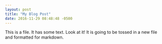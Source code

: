 ```yaml
---
layout: post
title: "My Blog Post"
date: 2016-11-29 08:48:48 -0500
---
```

This is a file.
It has some text.
Look at it!
It is going to be tossed in a new file and formatted for markdown.
